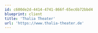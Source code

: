 ```yaml
---
id: c600de2d-4414-4741-866f-65ec6b72bbd4
blueprint: client
title: 'Thalia Theater'
url: 'https://www.thalia-theater.de'
---
```

